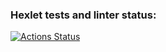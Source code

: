 ### Hexlet tests and linter status:
[![Actions Status](https://github.com/Alex-Semenchuk/qa-auto-engineer-javascript-project-44/actions/workflows/hexlet-check.yml/badge.svg)](https://github.com/Alex-Semenchuk/qa-auto-engineer-javascript-project-44/actions)